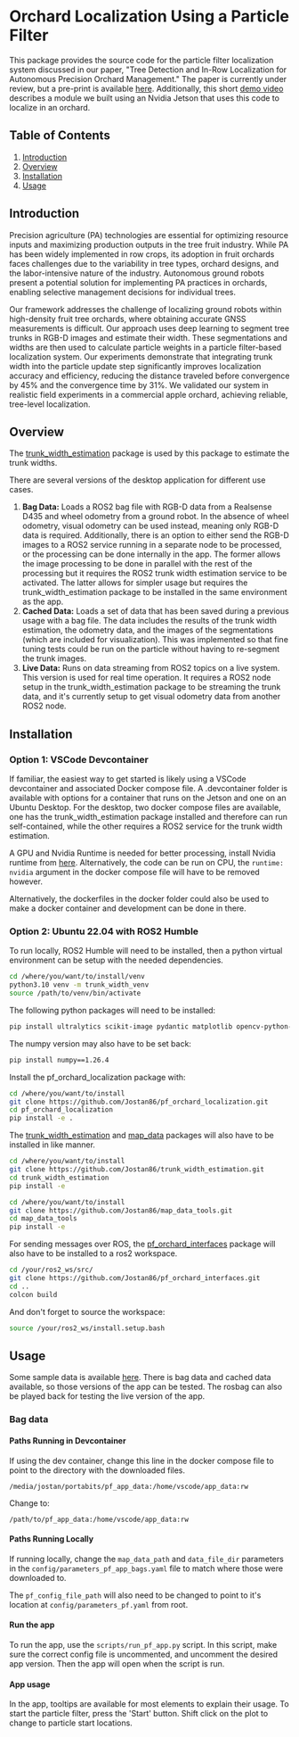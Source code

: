 # Orchard Localization Using a Particle Filter
This package provides the source code for the particle filter localization system discussed in our paper, "Tree Detection and In-Row Localization for Autonomous Precision Orchard Management." The paper is currently under review, but a pre-print is available [here](https://1drv.ms/b/s!AhPJ6XcTEu5umd0A4t0iqxyoTPey4A?e=BG1mKW). Additionally, this short [demo video](https://www.youtube.com/watch?v=VH3EroQQkak) describes a module we built using an Nvidia Jetson that uses this code to localize in an orchard.

## Table of Contents
1. [Introduction](#introduction)
2. [Overview](#overview)
3. [Installation](#installation)
4. [Usage](#usage)
<!-- 5. [Configuration](#configuration) -->
<!-- 6. [Examples](#examples) -->
<!-- 7. [License](#license) -->
<!-- 8. [Contact](#contact) -->

## Introduction
Precision agriculture (PA) technologies are essential for optimizing resource inputs and maximizing production outputs in the tree fruit industry. While PA has been widely implemented in row crops, its adoption in fruit orchards faces challenges due to the variability in tree types, orchard designs, and the labor-intensive nature of the industry. Autonomous ground robots present a potential solution for implementing PA practices in orchards, enabling selective management decisions for individual trees.

Our framework addresses the challenge of localizing ground robots within high-density fruit tree orchards, where obtaining accurate GNSS measurements is difficult. Our approach uses deep learning to segment tree trunks in RGB-D images and estimate their width. These segmentations and widths are then used to calculate particle weights in a particle filter-based localization system. Our experiments demonstrate that integrating trunk width into the particle update step significantly improves localization accuracy and efficiency, reducing the distance traveled before convergence by 45% and the convergence time by 31%. We validated our system in realistic field experiments in a commercial apple orchard, achieving reliable, tree-level localization.

## Overview 

The [trunk_width_estimation](https://github.com/Jostan86/trunk_width_estimation) package is used by this package to estimate the trunk widths.

There are several versions of the desktop application for different use cases. 

1. **Bag Data:** Loads a ROS2 bag file with RGB-D data from a Realsense D435 and wheel odometry from a ground robot. In the absence of wheel odometry, visual odometry can be used instead, meaning only RGB-D data is required. Additionally, there is an option to either send the RGB-D images to a ROS2 service running in a separate node to be processed, or the processing can be done internally in the app. The former allows the image processing to be done in parallel with the rest
of the processing but it requires the ROS2 trunk width estimation service to be activated. The latter allows for simpler usage but requires the trunk_width_estimation package to be installed in the same environment as the app.
2. **Cached Data:** Loads a set of data that has been saved during a previous usage with a bag file. The data includes the results of the trunk width estimation, the odometry data, and the images of the segmentations (which are included 
for visualization). This was implemented so that fine tuning tests could be run on the particle without having to re-segment the trunk images.
3. **Live Data:** Runs on data streaming from ROS2 topics on a live system. This version is used for real time operation. It requires a ROS2 node setup in the trunk_width_estimation package to be streaming the trunk data, and it's currently
setup to get visual odometry data from another ROS2 node.

## Installation 

### Option 1: VSCode Devcontainer
If familiar, the easiest way to get started is likely using a VSCode devcontainer and associated Docker compose file. A .devcontainer folder is available with options for a container that runs on the Jetson and one on an Ubuntu Desktop. For the desktop, two docker compose files are available, one has the trunk_width_estimation package installed and therefore can run self-contained, while the other requires a ROS2 service for the trunk width estimation.

A GPU and Nvidia Runtime is needed for better processing, install Nvidia runtime from [here](https://docs.nvidia.com/datacenter/cloud-native/container-toolkit/latest/install-guide.html). Alternatively, the code can be run on CPU, the ```runtime: nvidia``` argument in the docker compose file will have to be removed however.

Alternatively, the dockerfiles in the docker folder could also be used to make a docker container and development can be done in there. 
### Option 2: Ubuntu 22.04 with ROS2 Humble
To run locally, ROS2 Humble will need to be installed, then a python virtual environment can be setup with the needed dependencies. 

```bash
cd /where/you/want/to/install/venv
python3.10 venv -m trunk_width_venv
source /path/to/venv/bin/activate
```

The following python packages will need to be installed:

```bash
pip install ultralytics scikit-image pydantic matplotlib opencv-python-headless pyqt5 pyqtgraph scipy scikit-image rosbags utm 
```

The numpy version may also have to be set back:
```bash
pip install numpy==1.26.4
```

Install the pf_orchard_localization package with:
```bash
cd /where/you/want/to/install
git clone https://github.com/Jostan86/pf_orchard_localization.git
cd pf_orchard_localization
pip install -e .
```

The [trunk_width_estimation](https://github.com/Jostan86/trunk_width_estimation) and [map_data](https://github.com/Jostan86/map_data_tools) packages will also have to be installed in like manner.
```bash
cd /where/you/want/to/install
git clone https://github.com/Jostan86/trunk_width_estimation.git
cd trunk_width_estimation
pip install -e 
```
```bash
cd /where/you/want/to/install
git clone https://github.com/Jostan86/map_data_tools.git
cd map_data_tools
pip install -e 
```
For sending messages over ROS, the [pf_orchard_interfaces](https://github.com/Jostan86/pf_orchard_interfaces) package will also have to be installed to a ros2 workspace. 
```bash
cd /your/ros2_ws/src/
git clone https://github.com/Jostan86/pf_orchard_interfaces.git
cd ..
colcon build
```
And don't forget to source the workspace:
```bash
source /your/ros2_ws/install.setup.bash
```

## Usage 
Some sample data is available [here](https://1drv.ms/f/s!AhPJ6XcTEu5umc8Ljo8Ds4Z7sdz0BA?e=eBsrgu). There is bag data and cached data available, so those versions of the app can be tested. The rosbag can also be played back for testing the live version of the app. 

### Bag data

#### Paths Running in Devcontainer
If using the dev container, change this line in the docker compose file to point to the directory with the downloaded files.

```/media/jostan/portabits/pf_app_data:/home/vscode/app_data:rw```

Change to:

```/path/to/pf_app_data:/home/vscode/app_data:rw```

#### Paths Running Locally
If running locally, change the ```map_data_path``` and ```data_file_dir``` parameters in the ```config/parameters_pf_app_bags.yaml``` file to match where those were downloaded to. 

The ```pf_config_file_path``` will also need to be changed to point to it's location at ```config/parameters_pf.yaml``` from root.

#### Run the app
 To run the app, use the ```scripts/run_pf_app.py``` script. In this script, make sure the correct config file is uncommented, and uncomment the desired app version. Then the app will open when the script is run.

 #### App usage
 In the app, tooltips are available for most elements to explain their usage. To start the particle filter, press the 'Start' button. Shift click on the plot to change to particle start locations.

<!-- ## Configuration -->

<!-- ## Examples -->

<!-- ## License -->
<!-- MIT License -->
